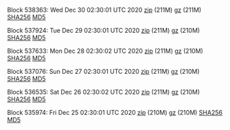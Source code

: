 Block 538363: Wed Dec 30 02:30:01 UTC 2020 [zip](https://files.01coin.io/mainnet/2020-12-30/bootstrap.dat.zip) (211M) [gz](https://files.01coin.io/mainnet/2020-12-30/bootstrap.dat.tar.gz) (211M) [SHA256](https://files.01coin.io/mainnet/2020-12-30/sha256.txt) [MD5](https://files.01coin.io/mainnet/2020-12-30/md5.txt)

Block 537924: Tue Dec 29 02:30:01 UTC 2020 [zip](https://files.01coin.io/mainnet/2020-12-29/bootstrap.dat.zip) (211M) [gz](https://files.01coin.io/mainnet/2020-12-29/bootstrap.dat.tar.gz) (210M) [SHA256](https://files.01coin.io/mainnet/2020-12-29/sha256.txt) [MD5](https://files.01coin.io/mainnet/2020-12-29/md5.txt)

Block 537633: Mon Dec 28 02:30:02 UTC 2020 [zip](https://files.01coin.io/mainnet/2020-12-28/bootstrap.dat.zip) (211M) [gz](https://files.01coin.io/mainnet/2020-12-28/bootstrap.dat.tar.gz) (210M) [SHA256](https://files.01coin.io/mainnet/2020-12-28/sha256.txt) [MD5](https://files.01coin.io/mainnet/2020-12-28/md5.txt)

Block 537076: Sun Dec 27 02:30:01 UTC 2020 [zip](https://files.01coin.io/mainnet/2020-12-27/bootstrap.dat.zip) (211M) [gz](https://files.01coin.io/mainnet/2020-12-27/bootstrap.dat.tar.gz) (210M) [SHA256](https://files.01coin.io/mainnet/2020-12-27/sha256.txt) [MD5](https://files.01coin.io/mainnet/2020-12-27/md5.txt)

Block 536535: Sat Dec 26 02:30:02 UTC 2020 [zip](https://files.01coin.io/mainnet/2020-12-26/bootstrap.dat.zip) (211M) [gz](https://files.01coin.io/mainnet/2020-12-26/bootstrap.dat.tar.gz) (210M) [SHA256](https://files.01coin.io/mainnet/2020-12-26/sha256.txt) [MD5](https://files.01coin.io/mainnet/2020-12-26/md5.txt)

Block 535974: Fri Dec 25 02:30:01 UTC 2020 [zip](https://files.01coin.io/mainnet/2020-12-25/bootstrap.dat.zip) (210M) [gz](https://files.01coin.io/mainnet/2020-12-25/bootstrap.dat.tar.gz) (210M) [SHA256](https://files.01coin.io/mainnet/2020-12-25/sha256.txt) [MD5](https://files.01coin.io/mainnet/2020-12-25/md5.txt)
